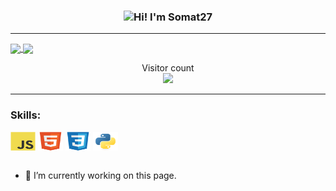 <h3 align="center"><img src="https://media.giphy.com/media/hvRJCLFzcasrR4ia7z/giphy.gif" width="25px">Hi! I'm Somat27</img></h3>

---

<a href="https://github.com/anuraghazra/github-readme-stats">
  <img align="center" height="145" src="https://github-readme-stats.vercel.app/api/top-langs/?username=somat27&layout=compact&langs_count=7&theme=tokyonight" />
</a>
<a href="https://github.com/anuraghazra/convoychat">
  <img align="center" height="145" src="https://github-readme-stats.vercel.app/api?username=somat27&show_icons=true&theme=tokyonight" />
</a>
<p align="center"> 
  Visitor count<br>
  <img src="https://profile-counter.glitch.me/somat27/count.svg" />
</p>

---

### Skills: 
<div style="display: inline_block">  
  <img align="center" alt="Rafa-Js" height="30" width="40" src="https://raw.githubusercontent.com/devicons/devicon/master/icons/javascript/javascript-original.svg">
  <img align="center" alt="Rafa-HTML" height="30" width="40" src="https://raw.githubusercontent.com/devicons/devicon/master/icons/html5/html5-original.svg">
  <img align="center" alt="Rafa-CSS" height="30" width="40" src="https://raw.githubusercontent.com/devicons/devicon/master/icons/css3/css3-original.svg">
  <img align="center" alt="Rafa-Python" height="30" width="40" src="https://raw.githubusercontent.com/devicons/devicon/master/icons/python/python-original.svg">
</div>
<br>

- 🔭 I’m currently working on this page. 
